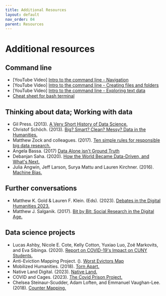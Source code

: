 ```yaml
---
title: Additional Resources
layout: default
nav_order: 04
parent: Resources
---
```


# Additional resources

## Command line
- [YouTube Video] [Intro to the command line - Navigation](https://www.youtube.com/watch?v=TmaYW51GP_E)
- [YouTube Video] [Intro to the command line - Creating files and folders](https://www.youtube.com/watch?v=InYDsoPX81I)  
- [YouTube Video] [Intro to the command line - Exploring text data](https://www.youtube.com/watch?v=BMcem8xFSMQ)
- [Cheat sheet for bash terminal](/assets/pdf/BiteSizeCommandLine.pdf)

## Thinking about data; Working with data
- Gil Press. (2013). [A Very Short History of Data Science.](https://www.forbes.com/sites/gilpress/2013/05/28/a-very-short-history-of-data-science/?sh=6f4ef4855cfc)
- Christof Schöch. (2013). [Big? Smart? Clean? Messy? Data in the Humanities.](https://journalofdigitalhumanities.org/2-3/big-smart-clean-messy-data-in-the-humanities/)
- Matthew Zock and colleagues. (2017). [Ten simple rules for responsible big data research.](https://www.ncbi.nlm.nih.gov/pmc/articles/PMC5373508/)
- Angela Bassa. (2017) [Data Alone isn't Ground Truth](https://medium.com/@angebassa/data-alone-isnt-ground-truth-9e733079dfd4)
- Debanjan Saha. (2020). [How the World Became Data-Driven, and What's Next.](https://www.forbes.com/sites/googlecloud/2020/05/20/how-the-world-became-data-driven-and-whats-next/?sh=544fd4757fc5)
- Julia Angwin, Jeff Larson, Surya Mattu and Lauren Kirchner. (2016). [Machine Bias.](https://www.propublica.org/article/machine-bias-risk-assessments-in-criminal-sentencing)

## Further conversations
- Matthew K. Gold & Lauren F. Klein. (Eds). (2023). [Debates in the Digital Humanities 2023.](https://dhdebates.gc.cuny.edu/projects/debates-in-the-digital-humanities-2023)
- Matthew J. Salganik. (2017). [Bit by Bit: Social Research in the Digital Age.](https://www.bitbybitbook.com/en/1st-ed/preface/)

## Data science projects
- Lucas Ashby, Nicole E. Cote, Kelly Cotton, Yuxiao Luo, Zoë Markovits, and Eva Sibinga. (2020). [Report on COVID-19's Impact on CUNY Students.](https://dataforgood.commons.gc.cuny.edu/report-on-covid-19s-impact-on-cuny-students/)
- Anti-Eviction Mapping Project. (). [Worst Evictors Map](https://www.worstevictorsnyc.org/)
- Mobilized Humanities. (2018). [Torn Apart.](http://xpmethod.columbia.edu/torn-apart/volume/2/) 
- Native Land Digital. (2023). [Native Land.](https://native-land.ca/)
- COVID and Cages. (2023). [The Covid Prison Project.](https://covidprisonproject.com/)
- Chelsea Steinaur-Scudder, Adam Loften, and Emmanuel Vaughan-Lee. (2018). [Counter Mapping.](https://emergencemagazine.org/feature/counter-mapping/)